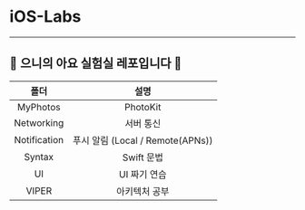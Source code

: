 # iOS-Labs
---------------
## 👻 으니의 아요 실험실 레포입니다 🧪

| 폴더 |   설명   |
| :--: | :----------: |
| MyPhotos | PhotoKit |
| Networking | 서버 통신 |
| Notification | 푸시 알림 (Local / Remote(APNs)) |
| Syntax | Swift 문법 |
| UI | UI 짜기 연습 |
| VIPER | 아키텍처 공부 |
